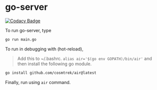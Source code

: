 # go-server

[![Codacy Badge](https://app.codacy.com/project/badge/Grade/5ccf2017e3224bc3b3ded794dce4c86c)](https://www.codacy.com/gh/aditya109/go-server-template/dashboard?utm_source=github.com&amp;utm_medium=referral&amp;utm_content=aditya109/go-server-template&amp;utm_campaign=Badge_Grade)

To run go-server, type

```bash
go run main.go
```

To run in debugging with (hot-reload),
> Add this to ~/.bashrc. `alias air='$(go env GOPATH)/bin/air'`
and then install the following go module.

```bash
go install github.com/cosmtrek/air@latest
```

Finally, run using `air` command.
